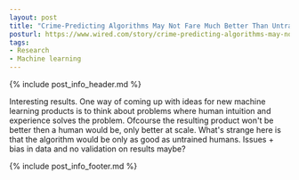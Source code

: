 ```yaml
---
layout: post
title: "Crime-Predicting Algorithms May Not Fare Much Better Than Untrained Humans"
posturl: https://www.wired.com/story/crime-predicting-algorithms-may-not-outperform-untrained-humans/
tags:
- Research
- Machine learning
---
```


{% include post_info_header.md %}

Interesting results. One way of coming up with ideas for new machine learning products is to think about problems where human intuition and experience solves the problem. Ofcourse the resulting product won't be better then a human would be, only better at scale. What's strange here is that the algorithm would be only as good as untrained humans. Issues + bias in data and no validation on results maybe?

<!--more-->
{% include post_info_footer.md %}
